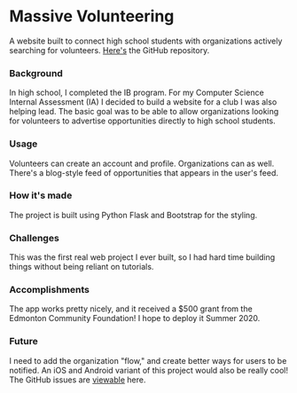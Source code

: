 # Massive Volunteering
A website built to connect high school students with organizations actively searching for volunteers. [Here's](https://github.com/michaelfromyeg/Massive-Volunteering) the GitHub repository.

### Background
In high school, I completed the IB program. For my Computer Science Internal Assessment (IA) I decided to build a website for a club I was also helping lead. The basic goal was to be able to allow organizations looking for volunteers to advertise opportunities directly to high school students.

### Usage
Volunteers can create an account and profile. Organizations can as well. There's a blog-style feed of opportunities that appears in the user's feed.

### How it's made
The project is built using Python Flask and Bootstrap for the styling.

### Challenges
This was the first real web project I ever built, so I had hard time building things without being reliant on tutorials.

### Accomplishments
The app works pretty nicely, and it received a $500 grant from the Edmonton Community Foundation! I hope to deploy it Summer 2020.

### Future
I need to add the organization "flow," and create better ways for users to be notified. An iOS and Android variant of this project would also be really cool! The GitHub issues are [viewable](https://github.com/michaelfromyeg/Massive-Volunteering/issues) here.

